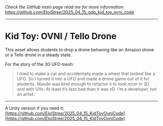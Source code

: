 _Check the GitHub main page read me for more information:_  
https://github.com/EloiStree/2025_04_15_gdp_kid_toy_ovni_code  

--------

# Kid Toy: OVNI / Tello Drone

This asset allows students to drop a drone behaving like an Amazon drone or a Tello drone in a steady state.

For the story of the 3D UFO mesh:

> I tried to make a car and accidentally made a wheel that looked like a UFO.
> So I turned it into a UFO and made a drone game out of it for students.
> Maude was kind enough to refactor it to look nicer in 3D and with UVs.
> At least it’s less bad than it was xD. I’m a developer, not an artist.

---

A Unity version if you need it: [https://github.com/EloiStree/2025_04_15_KidToyOvniCode](https://github.com/EloiStree/2025_04_15_KidToyOvniCode)
